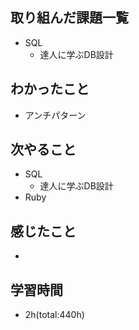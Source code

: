 ## 取り組んだ課題一覧
- SQL
  - 達人に学ぶDB設計

## わかったこと
- アンチパターン
 
## 次やること
- SQL
  - 達人に学ぶDB設計
- Ruby

## 感じたこと
- 

## 学習時間
- 2h(total:440h)
